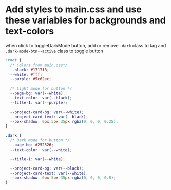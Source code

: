 # Add styles to main.css and use these variables for backgrounds and text-colors

when click to toggleDarkMode button, add or remove `.dark` class to tag <body> and `.dark-mode-btn--active` class to toggle button

```css
:root {
  /* Colors from main.css*/
  --black: #171718;
  --white: #fff;
  --purple: #5c62ec;

  /* Light mode for button */
  --page-bg: var(--white);
  --text-color: var(--black);
  --title-1: var(--purple);

  --project-card-bg: var(--white);
  --project-card-text: var(--black);
  --box-shadow: 0px 5px 35px rgba(0, 0, 0, 0.25);
}

.dark {
  /* Dark mode for button */
  --page-bg: #252526;
  --text-color: var(--white);

  --title-1: var(--white);

  --project-card-bg: var(--black);
  --project-card-text: var(--white);
  --box-shadow: 0px 5px 35px rgba(0, 0, 0, 0.8);
}
```
